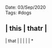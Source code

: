Date: 03/Sep/2020  
Tags: #dogs

| this | thatr |
----------------
| that |       |
|      |       |
* 

